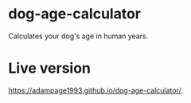 # dog-age-calculator
Calculates your dog's age in human years.

# Live version
https://adampage1993.github.io/dog-age-calculator/.

